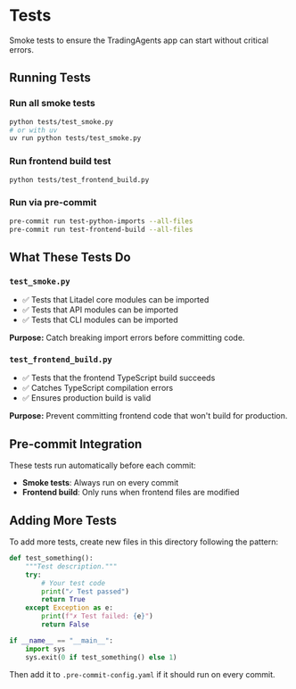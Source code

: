 # Tests

Smoke tests to ensure the TradingAgents app can start without critical errors.

## Running Tests

### Run all smoke tests
```bash
python tests/test_smoke.py
# or with uv
uv run python tests/test_smoke.py
```

### Run frontend build test
```bash
python tests/test_frontend_build.py
```

### Run via pre-commit
```bash
pre-commit run test-python-imports --all-files
pre-commit run test-frontend-build --all-files
```

## What These Tests Do

### `test_smoke.py`
- ✅ Tests that Litadel core modules can be imported
- ✅ Tests that API modules can be imported
- ✅ Tests that CLI modules can be imported

**Purpose:** Catch breaking import errors before committing code.

### `test_frontend_build.py`
- ✅ Tests that the frontend TypeScript build succeeds
- ✅ Catches TypeScript compilation errors
- ✅ Ensures production build is valid

**Purpose:** Prevent committing frontend code that won't build for production.

## Pre-commit Integration

These tests run automatically before each commit:
- **Smoke tests**: Always run on every commit
- **Frontend build**: Only runs when frontend files are modified

## Adding More Tests

To add more tests, create new files in this directory following the pattern:
```python
def test_something():
    """Test description."""
    try:
        # Your test code
        print("✓ Test passed")
        return True
    except Exception as e:
        print(f"✗ Test failed: {e}")
        return False

if __name__ == "__main__":
    import sys
    sys.exit(0 if test_something() else 1)
```

Then add it to `.pre-commit-config.yaml` if it should run on every commit.
